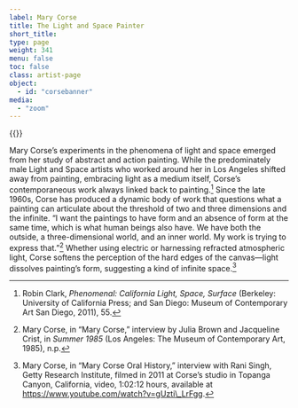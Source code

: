 ```yaml
---
label: Mary Corse
title: The Light and Space Painter
short_title:
type: page
weight: 341
menu: false
toc: false
class: artist-page
object:
  - id: "corsebanner"
media:
  - "zoom"
---
```

{{<q-figure id="corsebanner">}}

Mary Corse’s experiments in the phenomena of light and space emerged from her study of abstract and action painting. While the predominately male Light and Space artists who worked around her in Los Angeles shifted away from painting, embracing light as a medium itself, Corse’s contemporaneous work always linked back to painting.[^1] Since the late 1960s, Corse has produced a dynamic body of work that questions what a painting can articulate about the threshold of two and three dimensions and the infinite. “I want the paintings to have form and an absence of form at the same time, which is what human beings also have. We have both the outside, a three-dimensional world, and an inner world. My work is trying to express that.”[^2] Whether using electric or harnessing refracted atmospheric light, Corse softens the perception of the hard edges of the canvas—light dissolves painting’s form, suggesting a kind of infinite space.[^3]

[^1]: Robin Clark, *Phenomenal: California Light, Space, Surface* (Berkeley: University of California Press; and San Diego: Museum of Contemporary Art San Diego, 2011), 55.

[^2]: Mary Corse, in “Mary Corse,” interview by Julia Brown and Jacqueline Crist, in *Summer 1985* (Los Angeles: The Museum of Contemporary Art, 1985), n.p.

[^3]: Mary Corse, in “Mary Corse Oral History,” interview with Rani Singh, Getty Research Institute, filmed in 2011 at Corse’s studio in Topanga Canyon, California, video, 1:02:12 hours, available at https://www.youtube.com/watch?v=gUzti\_LrFgg.
